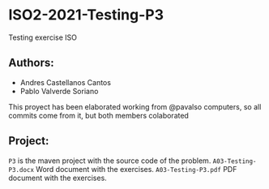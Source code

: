 # ISO2-2021-Testing-P3
Testing exercise ISO

## Authors:

- Andres Castellanos Cantos
- Pablo Valverde Soriano

This proyect has been elaborated working from @pavalso computers, so all commits come from it, but both members colaborated

## Project:

``P3`` is the maven project with the source code of the problem.
``A03-Testing-P3.docx`` Word document with the exercises.
``A03-Testing-P3.pdf`` PDF document with the exercises.
